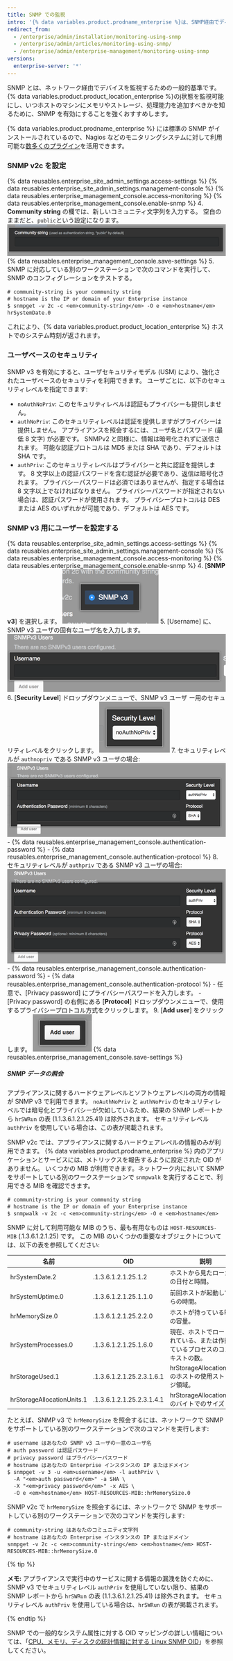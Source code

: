 ```yaml
---
title: SNMP での監視
intro: '{% data variables.product.prodname_enterprise %}は、SNMP経由でディスクの使用や CPU の使用率、メモリーの使用などのデータを提供します。'
redirect_from:
  - /enterprise/admin/installation/monitoring-using-snmp
  - /enterprise/admin/articles/monitoring-using-snmp/
  - /enterprise/admin/enterprise-management/monitoring-using-snmp
versions:
  enterprise-server: '*'
---
```


SNMP とは、ネットワーク経由でデバイスを監視するための一般的基準です。 {% data variables.product.product_location_enterprise %}のj状態を監視可能にし、いつホストのマシンにメモリやストレージ、処理能力を追加すべきかを知るために、SNMP を有効にすることを強くおすすめします。

{% data variables.product.prodname_enterprise %} には標準の SNMP がインストールされているので、Nagios などのモニタリングシステムに対して利用可能な[数多くのプラグイン](http://www.monitoring-plugins.org/doc/man/check_snmp.html)を活用できます。

### SNMP v2c を設定

{% data reusables.enterprise_site_admin_settings.access-settings %}
{% data reusables.enterprise_site_admin_settings.management-console %}
{% data reusables.enterprise_management_console.access-monitoring %}
{% data reusables.enterprise_management_console.enable-snmp %}
4. **Community string** の欄では、新しいコミュニティ文字列を入力する。 空白のままだと、`public`という設定になります。 ![コミュニティ文字列型を追加するためのフィールド](/assets/images/enterprise/management-console/community-string.png)
{% data reusables.enterprise_management_console.save-settings %}
5. SNMP に対応している別のワークステーションで次のコマンドを実行して、SNMP のコンフィグレーションをテストする。
  ```shell
  # community-string is your community string
  # hostname is the IP or domain of your Enterprise instance
  $ snmpget -v 2c -c <em>community-string</em> -O e <em>hostname</em> hrSystemDate.0
  ```

これにより、{% data variables.product.product_location_enterprise %} ホストでのシステム時刻が返されます。

### ユーザベースのセキュリティ

SNMP v3 を有効にすると、ユーザセキュリティモデル (USM) により、強化されたユーザベースのセキュリティを利用できます。 ユーザごとに、以下のセキュリティレベルを指定できます:
- `noAuthNoPriv`: このセキュリティレベルは認証もプライバシーも提供しません。
- `authNoPriv`: このセキュリティレベルは認証を提供しますがプライバシーは提供しません。 アプライアンスを照会するには、ユーザ名とパスワード (最低 8 文字) が必要です。 SNMPv2 と同様に、情報は暗号化されずに送信されます。 可能な認証プロトコルは MD5 または SHA であり、デフォルトは SHA です。
- `authPriv`: このセキュリティレベルはプライバシーと共に認証を提供します。 8 文字以上の認証パスワードを含む認証が必要であり、返信は暗号化されます。 プライバシーパスワードは必須ではありませんが、指定する場合は 8 文字以上でなければなりません。 プライバシーパスワードが指定されない場合は、認証パスワードが使用されます。 プライバシープロトコルは DES または AES のいずれかが可能であり、デフォルトは AES です。

### SNMP v3 用にユーザーを設定する

{% data reusables.enterprise_site_admin_settings.access-settings %}
{% data reusables.enterprise_site_admin_settings.management-console %}
{% data reusables.enterprise_management_console.access-monitoring %}
{% data reusables.enterprise_management_console.enable-snmp %}
4. [**SNMP v3**] を選択します。 ![SNMP v3 を有効化するボタン](/assets/images/enterprise/management-console/enable-snmpv3.png)
5. [Username] に、SNMP v3 ユーザの固有なユーザ名を入力します。 ![SNMP v3 ユーザ名を入力するためのフィールド](/assets/images/enterprise/management-console/snmpv3-username.png)
6. [**Security Level**] ドロップダウンメニューで、SNMP v3 ユーザ ー用のセキュリティレベルをクリックします。 ![SNMP v3 ユーザのセキュリティレベルを指定するためのドロップダウンメニュー](/assets/images/enterprise/management-console/snmpv3-securitylevel.png)
7. セキュリティレベルが `authnopriv` である SNMP v3 ユーザの場合: ![セキュリティレベル authnopriv の設定](/assets/images/enterprise/management-console/snmpv3-authnopriv.png)
    - {% data reusables.enterprise_management_console.authentication-password %}
    - {% data reusables.enterprise_management_console.authentication-protocol %}
8. セキュリティレベルが `authpriv` である SNMP v3 ユーザの場合: ![セキュリティレベル authpriv の設定](/assets/images/enterprise/management-console/snmpv3-authpriv.png)
    - {% data reusables.enterprise_management_console.authentication-password %}
    - {% data reusables.enterprise_management_console.authentication-protocol %}
    - 任意で、[Privacy password] にプライバシーパスワードを入力します。
    - [Privacy password] の右側にある [**Protocol**] ドロップダウンメニューで、使用するプライバシープロトコル方式をクリックします。
9. [**Add user**] をクリックします。 ![SNMP v3 ユーザを追加するボタン](/assets/images/enterprise/management-console/snmpv3-adduser.png)
{% data reusables.enterprise_management_console.save-settings %}

##### SNMP データの照会

アプライアンスに関するハードウェアレベルとソフトウェアレベルの両方の情報が SNMP v3 で利用できます。 `noAuthNoPriv` と `authNoPriv` のセキュリティレベルでは暗号化とプライバシーが欠如しているため、結果の SNMP レポートから `hrSWRun` の表 (1.1.3.6.1.2.1.25.41) は除外されます。 セキュリティレベル `authPriv` を使用している場合は、この表が掲載されます。

SNMP v2c では、アプライアンスに関するハードウェアレベルの情報のみが利用できます。 {% data variables.product.prodname_enterprise %} 内のアプリケーションとサービスには、メトリックスを報告するように設定された OID がありません。 いくつかの MIB が利用できます。ネットワーク内において SNMP をサポートしている別のワークステーションで `snmpwalk` を実行することで、利用できる MIB を確認できます。

```shell
# community-string is your community string
# hostname is the IP or domain of your Enterprise instance
$ snmpwalk -v 2c -c <em>community-string</em> -O e <em>hostname</em>
```

SNMP に対して利用可能な MIB のうち、最も有用なものは `HOST-RESOURCES-MIB` (.1.3.6.1.2.1.25) です。 この MIB のいくつかの重要なオブジェクトについては、以下の表を参照してください:

| 名前                         | OID                       | 説明                                       |
| -------------------------- | ------------------------- | ---------------------------------------- |
| hrSystemDate.2             | .1.3.6.1.2.1.25.1.2       | ホストから見たローカルの日付と時間。                       |
| hrSystemUptime.0           | .1.3.6.1.2.1.25.1.1.0     | 前回ホストが起動してからの時間。                         |
| hrMemorySize.0             | .1.3.6.1.2.1.25.2.2.0     | ホストが持っているRAMの容量。                         |
| hrSystemProcesses.0        | .1.3.6.1.2.1.25.1.6.0     | 現在、ホストでロードされている、または作動しているプロセスのコンテキストの数。  |
| hrStorageUsed.1            | .1.3.6.1.2.1.25.2.3.1.6.1 | hrStorageAllocationUnits のホストの使用ストレージ領域。 |
| hrStorageAllocationUnits.1 | .1.3.6.1.2.1.25.2.3.1.4.1 | hrStorageAllocationUnit のバイトでのサイズ        |

たとえば、SNMP v3 で `hrMemorySize` を照会するには、ネットワークで SNMP をサポートしている別のワークステーションで次のコマンドを実行します:
```shell
# username はあなたの SNMP v3 ユーザの一意のユーザ名
# auth password は認証パスワード
# privacy password はプライバシーパスワード
# hostname はあなたの Enterprise インスタンスの IP またはドメイン
$ snmpget -v 3 -u <em>username</em> -l authPriv \
  -A "<em>auth password</em>" -a SHA \
  -X "<em>privacy password</em>" -x AES \
  -O e <em>hostname</em> HOST-RESOURCES-MIB::hrMemorySize.0
```

SNMP v2c で `hrMemorySize` を照会するには、ネットワークで SNMP をサポートしている別のワークステーションで次のコマンドを実行します:
```shell
# community-string はあなたのコミュニティ文字列
# hostname はあなたの Enterprise インスタンスの IP またはドメイン
snmpget -v 2c -c <em>community-string</em> <em>hostname</em> HOST-RESOURCES-MIB::hrMemorySize.0
```

{% tip %}

**メモ:** アプライアンスで実行中のサービスに関する情報の漏洩を防ぐために、SNMP v3 でセキュリティレベル `authPriv` を使用していない限り、結果の SNMP レポートから `hrSWRun` の表 (1.1.3.6.1.2.1.25.41) は除外されます。 セキュリティレベル `authPriv` を使用している場合は、`hrSWRun` の表が掲載されます。

{% endtip %}

SNMP での一般的なシステム属性に対する OID マッピングの詳しい情報については、「[CPU、メモリ、ディスクの統計情報に対する Linux SNMP OID](http://www.linux-admins.net/2012/02/linux-snmp-oids-for-cpumemory-and-disk.html)」を参照してください。
